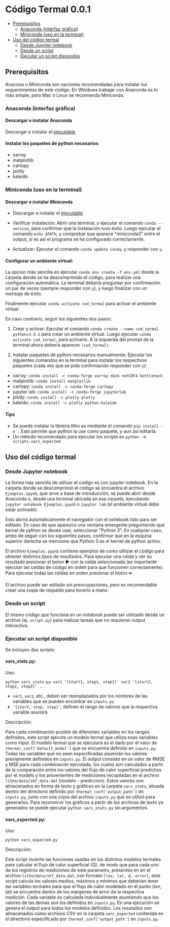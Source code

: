 # Código Termal 0.0.1

-   [Prerequisitos](#prerequisitos)
    -   [Anaconda (interfaz gráfica)](#anaconda-interfaz-gráfica)
    -   [Miniconda (uso en la terminal)](#miniconda-uso-en-la-terminal)
-   [Uso del código termal](#uso-del-código-termal)
    -   [Desde Jupyter notebook](#desde-jupyter-notebook)
    -   [Desde un script](#desde-un-script)
    -   [Ejecutar un script disponible](#ejecutar-un-script-disponible)

## Prerequisitos

Anacona o Miniconda son opciones recomendadas para instalar los
requerimientos de este código. En Windows trabajar con Anaconda es lo
más simple, para Mac o Linux se recomienda Miniconda.

### Anaconda (interfaz gráfica)

#### Descargar e instalar Anaconda

Descargar e instalar el [ejecutable](https://www.anaconda.com/products/individual#Downloads)


#### Instalar los paquetes de python necesarios

-   xarray
-   matplotlib
-   cartopy
-   plotly
-   kaleido

### Miniconda (uso en la terminal)

#### Descargar e instalar Miniconda

-   Descargar e instalar el [ejecutable](https://docs.conda.io/en/latest/miniconda.html)

-   Verificar instalación: Abrir una terminal, y ejecutar el comando
    `conda --version`, para confirmar que la instalación tuvo éxito.
    Luego ejecutar el comando `echo $PATH`, y comprobar que aparece
    "miniconda3" entre el output, si es así­ el programa se ha
    configurado correctamente.

-   Actualizar: Ejecutar el comando `conda update conda`, y responder
    con `y`.

#### Configurar un ambiente virtual:

La opcion más sencilla es ejecutar `conda env create -f env.yml` desde
la carpeta donde se ha descomprimido el código, para realizar una
configuración automática. La terminal debería preguntar por confirmación
un par de veces (siempre responder con `y`), y luego finalizar con un
mensaje de éxito.

Finalmente ejecutar `conda activate cod_termal` para activar el ambiente
virtual.

En caso contrario, seguir los siguientes dos pasos:

1.  Crear y activar: Ejecutar el comando
    `conda create --name cod_termal python=3.9.1` para crear un ambiente
    virtual. Luego ejecutar `conda activate cod_termal`, para activarlo.
    A la izquierda del prompt de la terminal ahora debería aparecer
    `(cod_termal)`.

2.  Instalar paquetes de python necesarios manualmente: Ejecutar los
    siguientes comandos en la terminal para instalar los respectivos
    paquetes (cada vez que se pida confirmación responder con `y`):

-   xarray:
    `conda install -c conda-forge xarray dask netCDF4 bottleneck`
-   matplotlib: `conda install matplotlib`
-   cartopy: `conda install -c conda-forge cartopy`
-   jupyter lab: `conda install -c conda-forge jupyterlab`
-   plotly: `conda install -c plotly plotly`
-   kaleido: `conda install -c plotly python-kaleido`

#### Tips

-   Se puede instalar la librería litho es mediante el comando
    `pip install -e .`
    Esto permite que python la use como paquete, y aun asi editarla.
-   Un método recomendado para ejecutar los scripts es
    `python -m scripts.vars_expected`

## Uso del código termal

### Desde Jupyter notebook

La forma más sencilla de utilizar el codigo es con jupyter notebook. En
la carpeta donde se descomprimió el código se encuentra el archivo
`Ejemplos.ipynb`, que sirve a base de introducción; se puede abrir desde
Anaconda o, desde una terminal ubicada en esa carpeta, ejecutando
`jupyter notebook Ejemplos.ipynb` o `jupyter lab` (el ambiente virtual
debe estar activado).

Esto abrirá automáticamente el navegador con el notebook listo para ser
editado. En caso de que aparezca una ventana emergente preguntando qué
kernel de python se desea usar, seleccionar "Python 3". En cualquier
caso, antes de seguir con los siguientes pasos, confirmar que en la
esquina superior derecha se mencione que Python 3 es el kernel de python
activo.

El archivo `Ejemplos.ipynb` contiene ejemplos de como utilizar el código
para obtener distintos tipos de resultados. Para ejecutar una celda y
ver su resultado presionar el boton ▶️ con la celda seleccionada (es
importante ejecutar las celdas de código en orden para que funcionen
correctamente). Para ejecutar todas las celdas en orden presionar el
botón ⏩.

El archivo puede ser editado sin preocupaciones, pero es recomendable
crear una copia de respaldo para tenerlo a mano.

### Desde un script

El mismo código que funciona en un notebook puede ser utilizado desde un
archivo (ej. `script.py`) para realizar tareas que no requieran output
interactivo.

### Ejecutar un script disponible

Se incluyen dos scripts:

#### vars_stats.py:

Uso:

`python vars_stats.py var1 '[start1, stop1, step1]' var2 '[start2, stop2, step2]' ...`

-   `var1`, `var2`, etc., deben ser reemplazados por los nombres de las
    variables que se pueden encontrar en `inputs.py`
-   `'[start, stop, step]'`, definen el rango de valores que la
    respectiva variable asumirá

Descripción:

Para cada combinación posible de diferentes variables en los rangos
definidos, este script ejecuta un modelo termal que utiliza esas
variables como input. El modelo termal que se ejecutará es el dado por
el valor de `thermal_conf['default_model']` que se encuentra definido en
`inputs.py`. Todas las variables que no sean especificadas asumirán los
valores previamente definidos en `inputs.py`. El output consiste en un
valor de RMSE y MSE para cada combinación ejecutada, los cuales son
calculados a partir de la comparación entre los valores del flujo de
calor superficial predichos por el modelo y los provenientes de
mediciones recopiladas en el archivo `litho/data/shf_data.dat` (modelo -
prediccion). Estos valores son almacenados en forma de texto y gráficos
en la carpeta `vars_stats`, situada dentro del directorio definido por
`thermal_conf['output_path']` en `inputs.py`, junto con una copia del
archivo `inputs.py` que se utilizó para generarlos. Para reconstruir los
graficos a partir de los archivos de texto ya generados se puede
ejecutar `python vars_stats.py` sin argumentos.

#### vars_expected.py:

Uso:

`python vars_expected.py`

Descripción:

Este script invierte las funciones usadas en los distintos modelos
termales para calcular el flujo de calor superficial (Q), de modo que
para cada uno de los registros de mediciones de este parámetro,
presentes en en el archivo `litho/data/shf_data.dat`, con formato
`[lon, lat, Q, error]`, este script calcula los valores medios, máximos
y mínimos que deberían tener las variables termales para que el flujo de
calor modelado en el punto (lon, lat) se encuentre dentro de los
margenes de error de la respectiva medición. Cada variable es calculada
individualmente asumiendo que los valores de las demas son los definidos
en `inputs.py`. En una ejecución se genera el output para todos los
modelos definidos. Los resutados son almacenados como archivos CSV en la
carpeta `vars_expected` contenida en el directorio especificado por
`thermal_conf['output_path']` en `inputs.py`.
